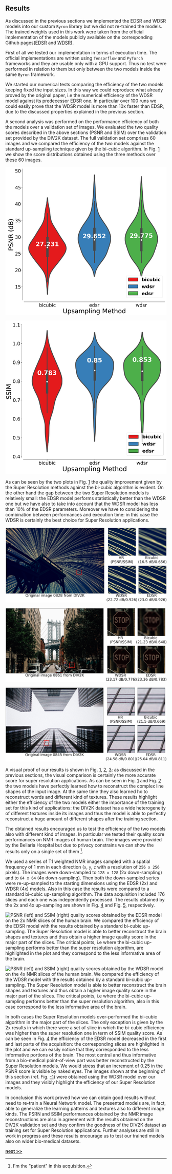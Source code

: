## Results

As discussed in the previous sections we implemented the EDSR and WDSR models into our custom `Byron` library but we did not re-trained the models.
The trained weights used in this work were taken from the official implementation of the models publicly available on the corresponding Github pages([EDSR](https://github.com/thstkdgus35/EDSR-PyTorch) and [WDSR](https://github.com/JiahuiYu/wdsr_ntire2018)).

First of all we tested our implementation in terms of execution time.
The official implementations are written using `Tensorflow` and `PyTorch` frameworks and they are usable only with a GPU support.
Thus no test were performed in relation to them but only between the two models inside the same `Byron` framework.

We started our numerical tests comparing the efficiency of the two models keeping fixed the input sizes.
In this way we could reproduce what already proved by the original paper, i.e the numerical efficiency of the WDSR model against its predecessor EDSR one.
In particular over 100 runs we could easily prove that the WDSR model is more than 10x faster than EDSR, due to the discussed properties explained in the previous section.

A second analysis was performed on the performance efficiency of both the models over a validation set of images.
We evaluated the two quality scores described in the above sections (PSNR and SSIM) over the validation set provided by the DIV2K dataset.
The full validation set comprises 60 images and we compared the efficiency of the two models against the standard up-sampling technique given by the bi-cubic algorithm.
In Fig. [1](../../../../img/sr_val_psnr.png) we show the score distributions obtained using the three methods over these 60 images.


![Comparison of performances between the bi-cubic up-sampling and EDSR and WDSR Super Resolution models on the DIV2K validation set. The performances are obtained down-sampling the input images and the re-up-sampled according to the desired scale factor: the chosen scale factor is 4x. PSNR score on the 60 validation images.](../../../../img/sr_val_psnr.png)

![SSIM score on the 60 validation images.](../../../../img/sr_val_ssim.png)

As can be seen by the two plots in Fig. [1](../../../../img/sr_val_ssim.png) the quality improvement given by the Super Resolution methods against the bi-cubic algorithm is evident.
On the other hand the gap between the two Super Resolution models is relatively small: the EDSR model performs statistically better than the WDSR one but we have also to take into account that the WDSR model has less than 10% of the EDSR parameters.
Moreover we have to considering the combination between performances and execution time: in this case the WDSR is certainly the best choice for Super Resolution applications.

![Super Resolution visual example extracted from the DIV2K validation set. The quality score in terms of PSNR and SSIM are compared between a standard bi-cubic up-sampling and the EDSR and WDSR models.](../../../../img/sr_res1.png)

![Super Resolution visual example extracted from the DIV2K validation set. The quality score in terms of PSNR and SSIM are compared between a standard bi-cubic up-sampling and the EDSR and WDSR models.](../../../../img/sr_res2.png)

![Super Resolution visual example extracted from the DIV2K validation set. The quality score in terms of PSNR and SSIM are compared between a standard bi-cubic up-sampling and the EDSR and WDSR models.](../../../../img/sr_res3.png)

A visual proof of our results is shown in Fig. [1](../../../../img/sr_res1.png), [2](../../../../img/sr_res2.png), [3](../../../../img/sr_res3.png): as discussed in the previous sections, the visual comparison is certainly the more accurate score for super resolution applications.
As can be seen in Fig. [1](../../../../img/sr_res1.png) and Fig. [2](../../../../img/sr_res2.png) the two models have perfectly learned how to reconstruct the complex line shapes of the input image.
At the same time they also learned ho to reconstruct words and different kind of textures.
These results highlight either the efficiency of the two models either the importance of the training set for this kind of applications: the DIV2K dataset has a wide heterogeneity of different textures inside its images and thus the model is able to perfectly reconstruct a huge amount of different shapes after the training section.

The obtained results encouraged us to test the efficiency of the two models also with different kind of images.
In particular we tested their quality score performances on NMR images of human brain.
The images were provided by the Bellaria Hospital but due to privacy constrains we can show the results only on a single set of them [^1].

We used a series of T1 weighted NMR images sampled with a spatial frequency of 1 mm in each direction (`x`, `y`, `z` with a resolution of `256 x 256` pixels).
The images were down-sampled to `128 x 128` (2x down-sampling) and to `64 x 64` (4x down-sampling).
Then both the down-sampled series were re-up-sampled to the starting dimensions using the EDSR (2x) and WDSR (4x) models.
Also in this case the results were compared to a standard bi-cubic up-sampling algorithm.
The data acquisition included 176 slices and each one was independently processed.
The results obtained by the 2x and 4x up-sampling are shown in Fig. [4](../../../../img/sr_psnr_ssim_x2.svg) and Fig. [5](../../../../img/sr_psnr_ssim_x4.svg), respectively.

![PSNR (left) and SSIM (right) quality scores obtained by the EDSR model on the 2x NMR slices of the human brain. We compared the efficiency of the EDSR model with the results obtained by a standard bi-cubic up-sampling. The Super Resolution model is able to better reconstruct the brain shapes and textures and thus obtain a higher image quality score in the major part of the slices. The critical points, i.e where the bi-cubic up-sampling performs better than the super resolution algorithm, are highlighted in the plot and they correspond to the less informative area of the brain.](../../../../img/sr_psnr_ssim_x2.svg)

![PSNR (left) and SSIM (right) quality scores obtained by the WDSR model on the 4x NMR slices of the human brain. We compared the efficiency of the WDSR model with the results obtained by a standard bi-cubic up-sampling. The Super Resolution model is able to better reconstruct the brain shapes and textures and thus obtain a higher image quality score in the major part of the slices. The critical points, i.e where the bi-cubic up-sampling performs better than the super resolution algorithm, also in this case correspond to the less informative area of the brain.](../../../../img/sr_psnr_ssim_x4.svg)

In both cases the Super Resolution models over-performed the bi-cubic algorithm in the major part of the slices.
The only exception is given by the 2x results in which there were a set of slice in which the bi-cubic efficiency was higher than the super resolution one in term of SSIM quality score.
As can be seen in Fig. [4](../../../../img/sr_psnr_ssim_x2.svg) the efficiency of the EDSR model decreased in the first and last parts of the acquisition: the corresponding slices are highlighted in the plot and we can easily notice that they corresponded to the less informative portions of the brain.
The most central and thus informative from a bio-medical point-of-view part was better reconstructed by the Super Resolution models.
We would stress that an increment of 0.25 in the PSNR score is visible by naked eyes.
The images shown at the beginning of this section (ref. Fig. [-1](../../../../img/sr_wow.svg)) were obtained using the WDSR model over our images and they visibly highlight the efficiency of our Super Resolution models.

In conclusion this work proved how we can obtain good results without need to re-train a Neural Network model.
The presented models are, in fact, able to generalize the learning patterns and textures also to different image kinds.
The PSRN and SSIM performances obtained by the NMR image reconstructions are also in agreement with the results obtained on the DIV2K validation set and they confirm the goodness of the DIV2K dataset as training set for Super Resolution applications.
Further analyses are still in work in progress and these results encourage us to test our trained models also on wider bio-medical datasets.


[^1]: I'm the "patient" in this acquisition.

[**next >>**](../ObjectDetection/README.md)

